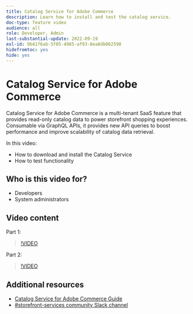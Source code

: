 ```yaml
---
title: Catalog Service for Adobe Commerce
description: Learn how to install and test the catalog service.
doc-type: feature video
audience: all
role: Developer, Admin
last-substantial-update: 2022-09-19
exl-id: 9b41f6ab-5f05-4985-af93-8ea8db062598
hidefromtoc: yes
hide: yes
---
```

# Catalog Service for Adobe Commerce

Catalog Service for Adobe Commerce is a multi-tenant SaaS feature that provides read-only catalog data to power storefront shopping experiences. Consumable via GraphQL APIs, it provides new API queries to boost performance and improve scalability of catalog data retrieval.

In this video:

- How to download and install the Catalog Service
- How to test functionality

## Who is this video for?

- Developers
- System administrators

## Video content

Part 1:

>[!VIDEO](https://video.tv.adobe.com/v/3415599?quality=12&learn=on)

Part 2:

>[!VIDEO](https://video.tv.adobe.com/v/3415600?quality=12&learn=on)

## Additional resources

- [Catalog Service for Adobe Commerce Guide](https://experienceleague.adobe.com/docs/commerce-merchant-services/catalog-service/guide-overview.html)
- [#storefront-services community Slack channel](https://magentocommeng.slack.com/?redir=%2Farchives%2FC03HVPG8RS4)
